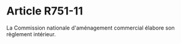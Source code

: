 # Article R751-11

La     Commission nationale d'aménagement commercial élabore son règlement intérieur.